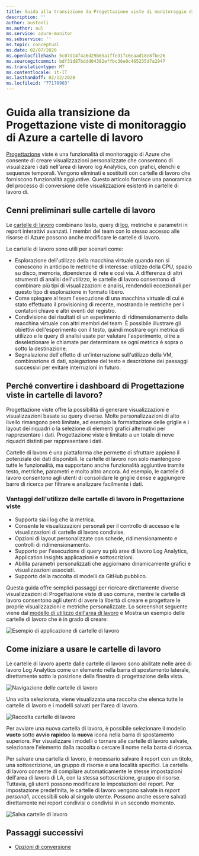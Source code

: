 ```yaml
---
title: Guida alla transizione da Progettazione viste di monitoraggio di Azure a cartelle di lavoro
description: ''
author: austonli
ms.author: aul
ms.service: azure-monitor
ms.subservice: ''
ms.topic: conceptual
ms.date: 02/07/2020
ms.openlocfilehash: 5c07d14f4a6d29b65a1ffe31fc6eaad18e8fbe26
ms.sourcegitcommit: bdf31d87bddd04382effbc36e0c465235d7a2947
ms.translationtype: MT
ms.contentlocale: it-IT
ms.lasthandoff: 02/12/2020
ms.locfileid: "77170903"
---
```

# <a name="azure-monitor-view-designer-to-workbooks-transition-guide"></a>Guida alla transizione da Progettazione viste di monitoraggio di Azure a cartelle di lavoro
[Progettazione](view-designer.md) viste è una funzionalità di monitoraggio di Azure che consente di creare visualizzazioni personalizzate che consentono di visualizzare i dati nell'area di lavoro log Analytics, con grafici, elenchi e sequenze temporali. Vengono eliminati e sostituiti con cartelle di lavoro che forniscono funzionalità aggiuntive. Questo articolo fornisce una panoramica del processo di conversione delle visualizzazioni esistenti in cartelle di lavoro di.

## <a name="workbooks-overview"></a>Cenni preliminari sulle cartelle di lavoro
Le [cartelle di lavoro](../insights/vminsights-workbooks.md) combinano testo, query di [log](../log-query/query-language.md), metriche e parametri in report interattivi avanzati. I membri del team con lo stesso accesso alle risorse di Azure possono anche modificare le cartelle di lavoro.

Le cartelle di lavoro sono utili per scenari come:

-   Esplorazione dell'utilizzo della macchina virtuale quando non si conoscono in anticipo le metriche di interesse: utilizzo della CPU, spazio su disco, memoria, dipendenze di rete e così via. A differenza di altri strumenti di analisi dell'utilizzo, le cartelle di lavoro consentono di combinare più tipi di visualizzazioni e analisi, rendendoli eccezionali per questo tipo di esplorazione in formato libero.
-   Come spiegare al team l'esecuzione di una macchina virtuale di cui è stato effettuato il provisioning di recente, mostrando le metriche per i contatori chiave e altri eventi del registro.
-   Condivisione dei risultati di un esperimento di ridimensionamento della macchina virtuale con altri membri del team. È possibile illustrare gli obiettivi dell'esperimento con il testo, quindi mostrare ogni metrica di utilizzo e le query di analisi usate per valutare l'esperimento, oltre a deselezionare le chiamate per determinare se ogni metrica è sopra o sotto la destinazione.
-   Segnalazione dell'effetto di un'interruzione sull'utilizzo della VM, combinazione di dati, spiegazione del testo e descrizione dei passaggi successivi per evitare interruzioni in futuro.


## <a name="why-convert-view-designer-dashboards-to-workbooks"></a>Perché convertire i dashboard di Progettazione viste in cartelle di lavoro?

Progettazione viste offre la possibilità di generare visualizzazioni e visualizzazioni basate su query diverse. Molte personalizzazioni di alto livello rimangono però limitate, ad esempio la formattazione delle griglie e i layout dei riquadri o la selezione di elementi grafici alternativi per rappresentare i dati. Progettazione viste è limitato a un totale di nove riquadri distinti per rappresentare i dati.

Cartelle di lavoro è una piattaforma che permette di sfruttare appieno il potenziale dei dati disponibili. le cartelle di lavoro non solo mantengono tutte le funzionalità, ma supportano anche funzionalità aggiuntive tramite testo, metriche, parametri e molto altro ancora. Ad esempio, le cartelle di lavoro consentono agli utenti di consolidare le griglie dense e aggiungere barre di ricerca per filtrare e analizzare facilmente i dati. 

### <a name="advantages-of-using-workbooks-over-view-designer"></a>Vantaggi dell'utilizzo delle cartelle di lavoro in Progettazione viste

* Supporta sia i log che la metrica.
* Consente le visualizzazioni personali per il controllo di accesso e le visualizzazioni di cartelle di lavoro condivise.
* Opzioni di layout personalizzate con schede, ridimensionamento e controlli di ridimensionamento.
* Supporto per l'esecuzione di query su più aree di lavoro Log Analytics, Application Insights applicazioni e sottoscrizioni.
* Abilita parametri personalizzati che aggiornano dinamicamente grafici e visualizzazioni associati.
* Supporto della raccolta di modelli da GitHub pubblico.

Questa guida offre semplici passaggi per ricreare direttamente diverse visualizzazioni di Progettazione viste di uso comune, mentre le cartelle di lavoro consentono agli utenti di avere la libertà di creare e progettare le proprie visualizzazioni e metriche personalizzate. Lo screenshot seguente viene dal [modello di utilizzo dell'area di lavoro](https://go.microsoft.com/fwlink/?linkid=874159&resourceId=Azure%20Monitor&featureName=Workbooks&itemId=community-Workbooks%2FAzure%20Monitor%20-%20Workspaces%2FWorkspace%20Usage&workbookTemplateName=Workspace%20Usage&func=NavigateToPortalFeature&type=workbook) e Mostra un esempio delle cartelle di lavoro che è in grado di creare:


![Esempio di applicazione di cartelle di lavoro](media/view-designer-conversion-overview/workbook-template-example.jpg)


## <a name="how-to-start-using-workbooks"></a>Come iniziare a usare le cartelle di lavoro
Le cartelle di lavoro aperte dalle cartelle di lavoro sono abilitate nelle aree di lavoro Log Analytics come un elemento nella barra di spostamento laterale, direttamente sotto la posizione della finestra di progettazione della vista.

![Navigazione delle cartelle di lavoro](media/view-designer-conversion-overview/workbooks-nav.png)

Una volta selezionata, viene visualizzata una raccolta che elenca tutte le cartelle di lavoro e i modelli salvati per l'area di lavoro.

![Raccolta cartelle di lavoro](media/view-designer-conversion-overview/workbooks-gallery.png)

Per avviare una nuova cartella di lavoro, è possibile selezionare il modello **vuoto** sotto **avvio rapido**o la **nuova** icona nella barra di spostamento superiore. Per visualizzare i modelli o tornare alle cartelle di lavoro salvate, selezionare l'elemento dalla raccolta o cercare il nome nella barra di ricerca.

Per salvare una cartella di lavoro, è necessario salvare il report con un titolo, una sottoscrizione, un gruppo di risorse e una località specifici.
La cartella di lavoro consente di compilare automaticamente le stesse impostazioni dell'area di lavoro di LA, con la stessa sottoscrizione, gruppo di risorse. Tuttavia, gli utenti possono modificare le impostazioni del report. Per impostazione predefinita, le cartelle di lavoro vengono salvate in *report personali*, accessibili solo al singolo utente. Possono anche essere salvati direttamente nei report condivisi o condivisi in un secondo momento.

![Salva cartelle di lavoro](media/view-designer-conversion-overview/workbooks-save.png)

## <a name="next-steps"></a>Passaggi successivi

- [Opzioni di conversione](view-designer-conversion-options.md)
